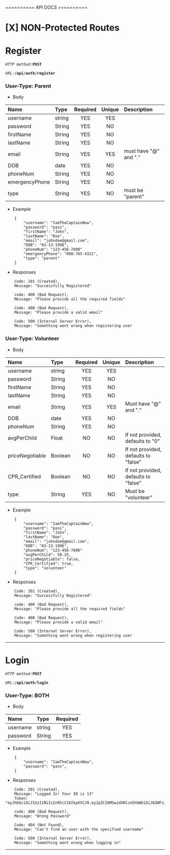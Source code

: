 ========== API DOCS ==========

<h1>[X] NON-Protected Routes</h1>
    
<h1>Register</h1>

*`HTTP method:`***`POST`**

*`URL:`***`/api/auth/register`**


<h3>User-Type: Parent</h3>

- Body

| Name           | Type   | Required | Unique | Description           |
| :------------- | :----- | :------: | :----: | :-------------------- |
| username       | string |   YES    |  YES   |                       |
| password       | String |   YES    |   NO   |                       |
| firstName      | String |   YES    |   NO   |                       |
| lastName       | String |   YES    |   NO   |                       |
| email          | String |   YES    |  YES   | must have "@" and "." |
| DOB            | date   |   YES    |   NO   |                       |
| phoneNum       | String |   YES    |   NO   |                       |
| emergencyPhone | String |   YES    |   NO   |                       |
| type           | String |   YES    |   NO   | must be "parent"      |


- Example
```
    {
        "username": "IamTheCaptainNow",
        "password": "pass",
        "firstName": "John",
        "lastName": "Doe",
        "email": "johndoe@gmail.com",
        "DOB": "03-13-1996",
        "phoneNum": "123-456-7890"
        "emergencyPhone": "098-765-4321",
        "type": "parent"
    }
```

- Responses
```
    Code: 201 (Created),
    Message: "Successfully Registered"

    code: 400 (Bad Request),
    Message: "Please provide all the required fields"

    Code: 400 (Bad Request),
    Message: "Please provide a valid email"

    Code: 500 (Internal Server Error),
    Message: "Something went wrong when registering user
```


<h3>User-Type: Volunteer</h3>


- Body

| Name            | Type    | Required | Unique | Description                          |
| :-------------- | :------ | :------: | :----: | :----------------------------------- |
| username        | string  |   YES    |  YES   |                                      |
| password        | String  |   YES    |   NO   |                                      |
| firstName       | String  |   YES    |   NO   |                                      |
| lastName        | String  |   YES    |   NO   |                                      |
| email           | String  |   YES    |  YES   | Must have "@" and "."                |
| DOB             | date    |   YES    |   NO   |                                      |
| phoneNum        | String  |   YES    |   NO   |                                      |
| avgPerChild     | Float   |    NO    |   NO   | If not provided, defaults to "0"     |
| priceNegotiable | Boolean |    NO    |   NO   | If not provided, defaults to "false" |
| CPR_Certified   | Boolean |    NO    |   NO   | If not provided, defaults to "false" |
| type            | String  |   YES    |   NO   | Must be "volunteer"                  |


- Example
```
    {
        "username": "IamTheCaptainNow",
        "password": "pass",
        "firstName": "John",
        "lastName": "Doe",
        "email": "johndoe@gmail.com",
        "DOB": "03-13-1996",
        "phoneNum": "123-456-7890"
        "avgPerChild": 50.25,
        "priceNegotiable": false,
        "CPR_Certified": true,
        "type": "volunteer"
    }
```
- Responses
```
    Code: 201 (Created),
    Message: "Successfully Registered"

    code: 400 (Bad Request),
    Message: "Please provide all the required fields"

    Code: 400 (Bad Request),
    Message: "Please provide a valid email"

    Code: 500 (Internal Server Error),
    Message: "Something went wrong when registering user
```
____________

<h1>Login</h1>

*`HTTP method:`***`POST`**

*`URL:`***`/api/auth/login`**

<h3>User-Type: BOTH</h3>

- Body

| Name     | Type   | Required |
| :------- | :----- | :------: |
| username | string |   YES    |
| password | String |   YES    |


- Example
```
    {
        "username": "IamTheCaptainNow",
        "password": "pass",
    }
```

- Responses
```
    Code: 201 (Created),
    Message: "Logged In! Your ID is 13"
    Token: "eyJhbGciOiJIUzI1NiIsInR5cCI6IkpXVCJ9.eyJpZCI6MSwidXNlcm5hbWUiOiJ6ZWFsIiwiZmlyc3ROYW1lIjoiRWxhbiIsImxhc3ROYW1lIjoiUml6bmlzIiwidHlwZSI6InBhcmVudCIsImlhdCI6MTU3MTM3MjUyNCwiZXhwIjoxNTcxNDU4OTI0fQ.Y9Egs8GKEOl18ePYymcmPtjiynyv3LJg0ujkodjHOug"

    code: 400 (Bad Request),
    Message: "Wrong Password"

    Code: 404 (Not Found),
    Message: "Can't find an user with the specified username"

    Code: 500 (Internal Server Error),
    Message: "Something went wrong when logging in"
```
____________


















